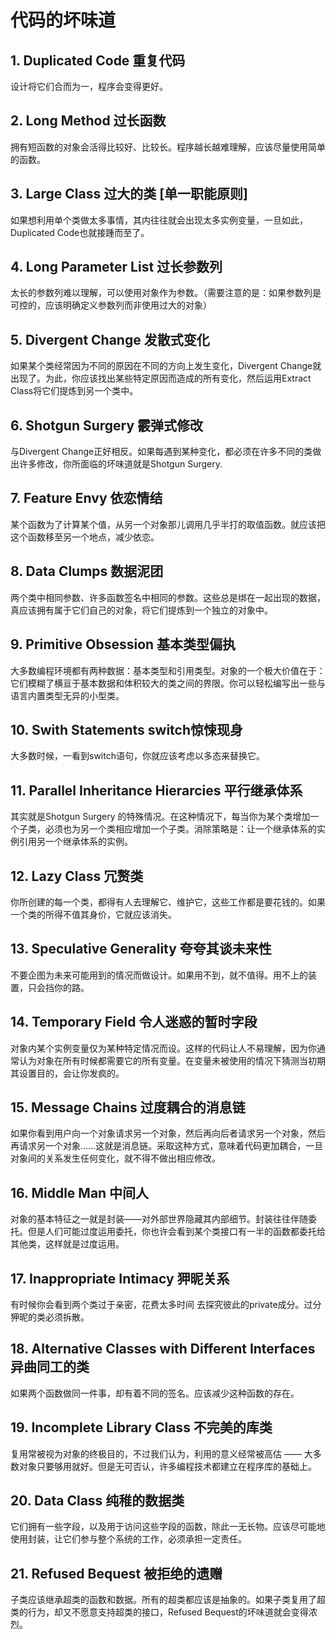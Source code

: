 # 代码的坏味道

## 1. Duplicated Code 重复代码

设计将它们合而为一，程序会变得更好。

## 2. Long Method 过长函数

拥有短函数的对象会活得比较好、比较长。程序越长越难理解，应该尽量使用简单的函数。

## 3. Large Class 过大的类 [单一职能原则]

如果想利用单个类做太多事情，其内往往就会出现太多实例变量，一旦如此，Duplicated Code也就接踵而至了。


## 4. Long Parameter List 过长参数列

太长的参数列难以理解，可以使用对象作为参数。（需要注意的是：如果参数列是可控的，应该明确定义参数列而非使用过大的对象）

## 5. Divergent Change 发散式变化

如果某个类经常因为不同的原因在不同的方向上发生变化，Divergent Change就出现了。为此，你应该找出某些特定原因而造成的所有变化，然后运用Extract Class将它们提炼到另一个类中。

## 6. Shotgun Surgery 霰弹式修改

与Divergent Change正好相反。如果每遇到某种变化，都必须在许多不同的类做出许多修改，你所面临的坏味道就是Shotgun Surgery.

## 7. Feature Envy 依恋情结

某个函数为了计算某个值，从另一个对象那儿调用几乎半打的取值函数。就应该把这个函数移至另一个地点，减少依恋。

## 8. Data Clumps 数据泥团

两个类中相同参数、许多函数签名中相同的参数。这些总是绑在一起出现的数据，真应该拥有属于它们自己的对象，将它们提炼到一个独立的对象中。

## 9. Primitive Obsession 基本类型偏执

大多数编程环境都有两种数据：基本类型和引用类型。对象的一个极大价值在于：它们模糊了横亘于基本数据和体积较大的类之间的界限。你可以轻松编写出一些与语言内置类型无异的小型类。

## 10. Swith Statements switch惊悚现身

大多数时候，一看到switch语句，你就应该考虑以多态来替换它。

## 11. Parallel Inheritance Hierarcies 平行继承体系

其实就是Shotgun Surgery 的特殊情况。在这种情况下，每当你为某个类增加一个子类，必须也为另一个类相应增加一个子类。消除策略是：让一个继承体系的实例引用另一个继承体系的实例。

## 12. Lazy Class 冗赘类

你所创建的每一个类，都得有人去理解它、维护它，这些工作都是要花钱的。如果一个类的所得不值其身价，它就应该消失。

## 13. Speculative Generality 夸夸其谈未来性

不要企图为未来可能用到的情况而做设计。如果用不到，就不值得。用不上的装置，只会挡你的路。

## 14. Temporary Field 令人迷惑的暂时字段

对象内某个实例变量仅为某种特定情况而设。这样的代码让人不易理解，因为你通常认为对象在所有时候都需要它的所有变量。在变量未被使用的情况下猜测当初期其设置目的，会让你发疯的。

## 15. Message Chains 过度耦合的消息链

如果你看到用户向一个对象请求另一个对象，然后再向后者请求另一个对象，然后再请求另一个对象……这就是消息链。采取这种方式，意味着代码更加耦合，一旦对象间的关系发生任何变化，就不得不做出相应修改。

## 16. Middle Man 中间人

对象的基本特征之一就是封装——对外部世界隐藏其内部细节。封装往往伴随委托。但是人们可能过度运用委托，你也许会看到某个类接口有一半的函数都委托给其他类，这样就是过度运用。

## 17. Inappropriate Intimacy 狎昵关系

有时候你会看到两个类过于亲密，花费太多时间 去探究彼此的private成分。过分狎昵的类必须拆散。

## 18. Alternative Classes with Different Interfaces 异曲同工的类

如果两个函数做同一件事，却有着不同的签名。应该减少这种函数的存在。

## 19. Incomplete Library Class 不完美的库类

复用常被视为对象的终极目的，不过我们认为，利用的意义经常被高估 —— 大多数对象只要够用就好。但是无可否认，许多编程技术都建立在程序库的基础上。

## 20. Data Class 纯稚的数据类

它们拥有一些字段，以及用于访问这些字段的函数，除此一无长物。应该尽可能地使用封装，让它们参与整个系统的工作，必须承担一定责任。

## 21. Refused Bequest 被拒绝的遗赠

子类应该继承超类的函数和数据。所有的超类都应该是抽象的。如果子类复用了超类的行为，却又不愿意支持超类的接口，Refused Bequest的坏味道就会变得浓烈。